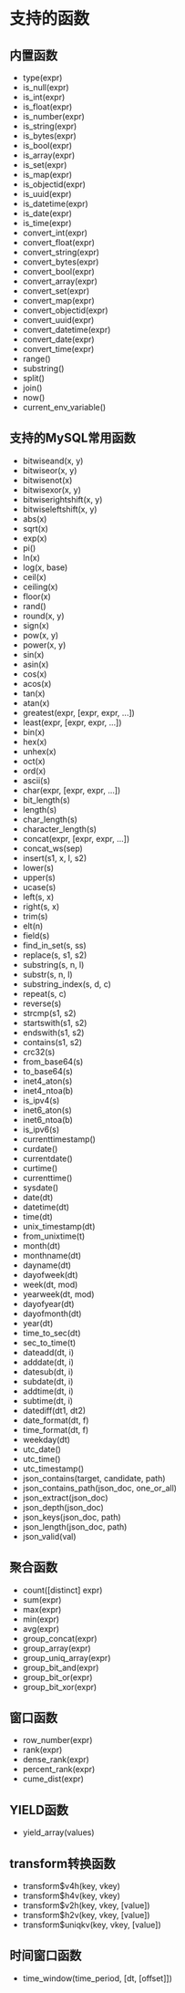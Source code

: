 # 支持的函数

## 内置函数

- type(expr)
- is_null(expr)
- is_int(expr)
- is_float(expr)
- is_number(expr)
- is_string(expr)
- is_bytes(expr)
- is_bool(expr)
- is_array(expr)
- is_set(expr)
- is_map(expr)
- is_objectid(expr)
- is_uuid(expr)
- is_datetime(expr)
- is_date(expr)
- is_time(expr)
- convert_int(expr)
- convert_float(expr)
- convert_string(expr)
- convert_bytes(expr)
- convert_bool(expr)
- convert_array(expr)
- convert_set(expr)
- convert_map(expr)
- convert_objectid(expr)
- convert_uuid(expr)
- convert_datetime(expr)
- convert_date(expr)
- convert_time(expr)
- range()
- substring()
- split()
- join()
- now()
- current_env_variable()

## 支持的MySQL常用函数

- bitwiseand(x, y)
- bitwiseor(x, y)
- bitwisenot(x)
- bitwisexor(x, y)
- bitwiserightshift(x, y)
- bitwiseleftshift(x, y)
- abs(x)
- sqrt(x)
- exp(x)
- pi()
- ln(x)
- log(x, base)
- ceil(x)
- ceiling(x)
- floor(x)
- rand()
- round(x, y)
- sign(x)
- pow(x, y)
- power(x, y)
- sin(x)
- asin(x)
- cos(x)
- acos(x)
- tan(x)
- atan(x)
- greatest(expr, [expr, expr, ...])
- least(expr, [expr, expr, ...])
- bin(x)
- hex(x)
- unhex(x)
- oct(x)
- ord(x)
- ascii(s)
- char(expr, [expr, expr, ...])
- bit_length(s)
- length(s)
- char_length(s)
- character_length(s)
- concat(expr, [expr, expr, ...])
- concat_ws(sep)
- insert(s1, x, l, s2)
- lower(s)
- upper(s)
- ucase(s)
- left(s, x)
- right(s, x)
- trim(s)
- elt(n)
- field(s)
- find_in_set(s, ss)
- replace(s, s1, s2)
- substring(s, n, l)
- substr(s, n, l)
- substring_index(s, d, c)
- repeat(s, c)
- reverse(s)
- strcmp(s1, s2)
- startswith(s1, s2)
- endswith(s1, s2)
- contains(s1, s2)
- crc32(s)
- from_base64(s)
- to_base64(s)
- inet4_aton(s)
- inet4_ntoa(b)
- is_ipv4(s)
- inet6_aton(s)
- inet6_ntoa(b)
- is_ipv6(s)
- currenttimestamp()
- curdate()
- currentdate()
- curtime()
- currenttime()
- sysdate()
- date(dt)
- datetime(dt)
- time(dt)
- unix_timestamp(dt)
- from_unixtime(t)
- month(dt)
- monthname(dt)
- dayname(dt)
- dayofweek(dt)
- week(dt, mod)
- yearweek(dt, mod)
- dayofyear(dt)
- dayofmonth(dt)
- year(dt)
- time_to_sec(dt)
- sec_to_time(t)
- dateadd(dt, i)
- adddate(dt, i)
- datesub(dt, i)
- subdate(dt, i)
- addtime(dt, i)
- subtime(dt, i)
- datediff(dt1, dt2)
- date_format(dt, f)
- time_format(dt, f)
- weekday(dt)
- utc_date()
- utc_time()
- utc_timestamp()
- json_contains(target, candidate, path)
- json_contains_path(json_doc, one_or_all)
- json_extract(json_doc)
- json_depth(json_doc)
- json_keys(json_doc, path)
- json_length(json_doc, path)
- json_valid(val)

## 聚合函数

- count([distinct] expr)
- sum(expr)
- max(expr)
- min(expr)
- avg(expr)
- group_concat(expr)
- group_array(expr)
- group_uniq_array(expr)
- group_bit_and(expr)
- group_bit_or(expr)
- group_bit_xor(expr)

## 窗口函数

- row_number(expr)
- rank(expr)
- dense_rank(expr)
- percent_rank(expr)
- cume_dist(expr)

## YIELD函数

- yield_array(values)

## transform转换函数

- transform$v4h(key, vkey)
- transform$h4v(key, vkey)
- transform$v2h(key, vkey, [value])
- transform$h2v(key, vkey, [value])
- transform$uniqkv(key, vkey, [value])

## 时间窗口函数

- time_window(time_period, [dt, [offset]])